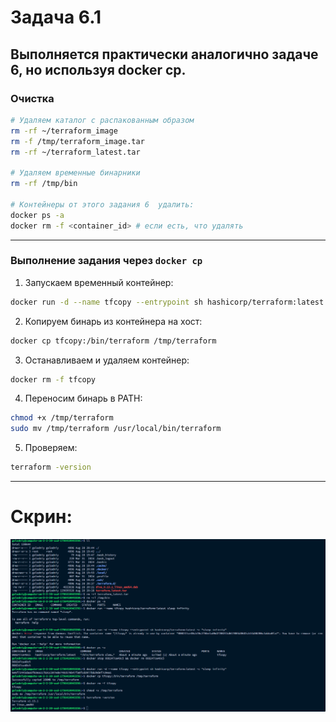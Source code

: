 # Задача 6.1

Выполняется практически аналогично задаче 6, но используя docker cp.
---

### Очистка

```bash
# Удаляем каталог с распакованным образом
rm -rf ~/terraform_image
rm -f /tmp/terraform_image.tar
rm -rf ~/terraform_latest.tar

# Удаляем временные бинарники
rm -rf /tmp/bin

# Контейнеры от этого задания 6  удалить:
docker ps -a 
docker rm -f <container_id> # если есть, что удалять
```
---

### Выполнение задания через `docker cp`

1. Запускаем временный контейнер:

```bash
docker run -d --name tfcopy --entrypoint sh hashicorp/terraform:latest -c "sleep infinity"
```

2. Копируем бинарь из контейнера на хост:

```bash
docker cp tfcopy:/bin/terraform /tmp/terraform
```

3. Останавливаем и удаляем контейнер:

```bash
docker rm -f tfcopy
```

4. Переносим бинарь в PATH:

```bash
chmod +x /tmp/terraform
sudo mv /tmp/terraform /usr/local/bin/terraform
```

5. Проверяем:

```bash
terraform -version
```

---

# Скрин:
![img.png](img.png)